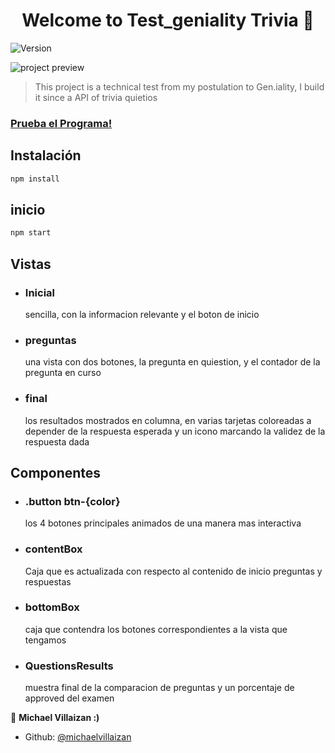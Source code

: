 <h1 align="center">Welcome to Test_geniality Trivia 👋</h1>
<p>
  <img alt="Version" src="https://img.shields.io/badge/version-0.1.0-blue.svg?cacheSeconds=2592000" />
</p>
<img alt="project preview" src="triviagenimg.PNG">

> This project is a technical test from my postulation to Gen.iality, I build it since a API of trivia quietios

###  [Prueba el Programa!](https://michaelvillaizan.github.io/Test-Geniality/)

## Instalación

```sh
npm install
```
## inicio

```sh
npm start
```
## Vistas
- ### Inicial
   sencilla, con la informacion relevante y el boton de inicio
- ### preguntas
   una vista con dos botones, la pregunta en quiestion, y el contador de la pregunta en curso
- ### final
   los resultados mostrados en columna, en varias tarjetas coloreadas a depender de la respuesta esperada y un icono marcando la validez de la respuesta dada 
## Componentes
- ### .button btn-{color}
    los 4 botones principales animados de una manera mas interactiva

- ### contentBox
   Caja que es actualizada con respecto al contenido de inicio preguntas y respuestas
- ### bottomBox
   caja que contendra los botones correspondientes a la vista que tengamos
- ### QuestionsResults
   muestra final de la comparacion de preguntas y un porcentaje de approved del examen



👤 **Michael Villaizan :)**

* Github: [@michaelvillaizan](https://github.com/MichaelVillaizan)
